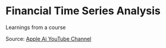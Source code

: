 # Financial Time Series Analysis

Learnings from a course

Source: [Apple Ai YouTube Channel](https://youtube.com/playlist?list=PL_iP0SGUzx9SvI_loo4I6orC-6o5-7hKp&si=39FZ20IJlCN0YqJZ)
